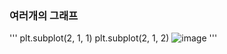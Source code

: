 ### 여러개의 그래프
'''
plt.subplot(2, 1, 1)
plt.subplot(2, 1, 2)
![image](https://user-images.githubusercontent.com/107829121/203992303-3cbdd528-874c-442e-a273-0300f28e0ced.png)
'''
